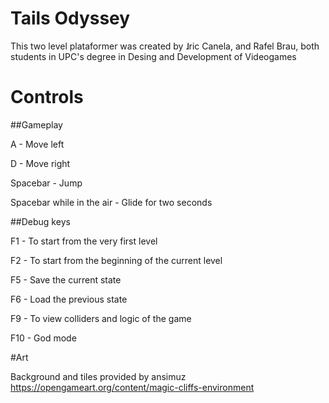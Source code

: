 # Tails Odyssey

This two level plataformer was created by ɺric Canela, and Rafel Brau, 
both students in UPC's degree in Desing and Development of Videogames

# Controls
##Gameplay

A - Move left

D - Move right

Spacebar - Jump

Spacebar while in the air - Glide for two seconds

##Debug keys

F1 - To start from the very first level

F2 - To start from the beginning of the current level

F5 - Save the current state

F6 - Load the previous state

F9 - To view colliders and logic of the game

F10 - God mode


#Art

Background and tiles provided by ansimuz https://opengameart.org/content/magic-cliffs-environment